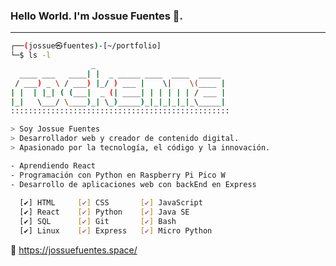 ### Hello World. I'm Jossue Fuentes 👋.
---
```bash
┌──(jossue㉿fuentes)-[~/portfolio]
└─$ ls -l
                  _                             
  ____ ___   ____| |  _ _____ ____  ____  _____ 
 / ___) _ \ / ___) |_/ ) ___ |    \|    \(____ |
| |  | |_| ( (___|  _ (| ____| | | | | | / ___ |
|_|   \___/ \____)_| \_)_____)_|_|_|_|_|_\_____|
:::::::::::::::::::::::::::::::::::::::::::::::::

> Soy Jossue Fuentes
> Desarrollador web y creador de contenido digital.
> Apasionado por la tecnología, el código y la innovación.

- Aprendiendo React
- Programación con Python en Raspberry Pi Pico W
- Desarrollo de aplicaciones web con backEnd en Express
  
  [✔] HTML     [✔] CSS       [✔] JavaScript
  [✔] React    [✔] Python    [✔] Java SE
  [✔] SQL      [✔] Git       [✔] Bash
  [✔] Linux    [✔] Express   [✔] Micro Python

```
🔗 <a href="https://jossuefuentes.space/" style="color: #58a6ff; text-decoration: none; font-weight: normal;">
        https://jossuefuentes.space/
</a>
